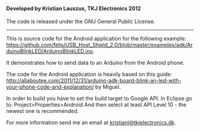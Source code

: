 #### Developed by Kristian Lauszus, TKJ Electronics 2012

The code is released under the GNU General Public License.
_________

This is source code for the Android application for the following example:
<https://github.com/felis/USB_Host_Shield_2.0/blob/master/examples/adk/ArduinoBlinkLED/ArduinoBlinkLED.ino>.

It demonstrates how to send data to an Arduino from the Android phone.

The code for the Android application is heavily based on this guide:
<http://allaboutee.com/2011/12/31/arduino-adk-board-blink-an-led-with-your-phone-code-and-explanation/> by Miguel.

In order to build you have to set the build target to Google API.
In Eclipse go to:
Project>Properties>Android
And then select at least API Level 10 - the newest one is recommended.

For more information send me an email at <a href="mailto:kristianl@tkjelectronics.dk?Subject=BalanduinoAndroidApp">kristianl@tkjelectronics.dk</a>.